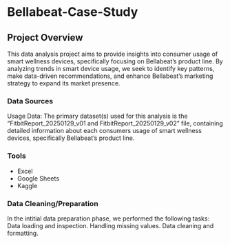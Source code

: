# Bellabeat-Case-Study

## Project Overview

This data analysis project aims to provide insights into consumer usage of smart wellness devices, specifically focusing on Bellabeat’s product line. By analyzing trends in smart device usage, we seek to identify key patterns, make data-driven recommendations, and enhance Bellabeat’s marketing strategy to expand its market presence.

### Data Sources

Usage Data: The primary dataset(s) used for this analysis is the “FitbitReport_20250129_v01 and FitbitReport_20250129_v02” file, containing detailed information about each consumers usage of smart wellness devices, specifically Bellabeat’s product line.

### Tools
- Excel
- Google Sheets
- Kaggle



### Data Cleaning/Preparation

In the intitial data preparation phase, we performed the following tasks: 
Data loading and inspection.
Handling missing values.
Data cleaning and formatting.
